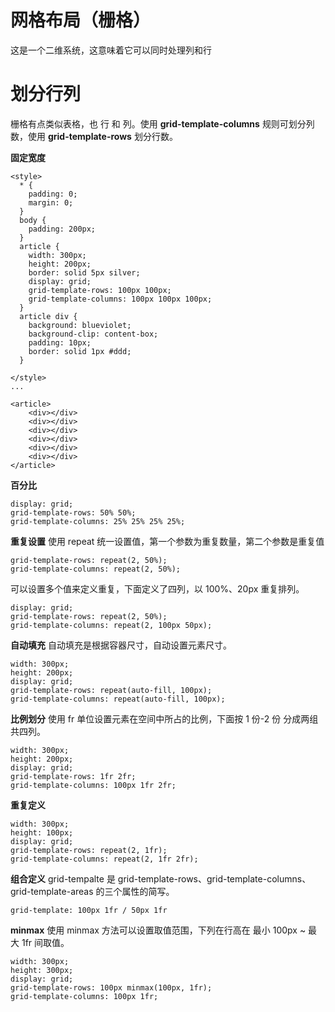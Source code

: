 # 网格布局（栅格）

这是一个二维系统，这意味着它可以同时处理列和行

# 划分行列

栅格有点类似表格，也 行 和 列。使用 **grid-template-columns** 规则可划分列数，使用 **grid-template-rows** 划分行数。

**固定宽度**

```
<style>
  * {
    padding: 0;
    margin: 0;
  }
  body {
    padding: 200px;
  }
  article {
    width: 300px;
    height: 200px;
    border: solid 5px silver;
    display: grid;
    grid-template-rows: 100px 100px;
    grid-template-columns: 100px 100px 100px;
  }
  article div {
    background: blueviolet;
    background-clip: content-box;
    padding: 10px;
    border: solid 1px #ddd;
  }

</style>
...

<article>
    <div></div>
    <div></div>
    <div></div>
    <div></div>
    <div></div>
    <div></div>
</article>
```

**百分比**

```
display: grid;
grid-template-rows: 50% 50%;
grid-template-columns: 25% 25% 25% 25%;
```

**重复设置**
使用 repeat 统一设置值，第一个参数为重复数量，第二个参数是重复值

```
grid-template-rows: repeat(2, 50%);
grid-template-columns: repeat(2, 50%);

```

可以设置多个值来定义重复，下面定义了四列，以 100%、20px 重复排列。

```
display: grid;
grid-template-rows: repeat(2, 50%);
grid-template-columns: repeat(2, 100px 50px);
```

**自动填充**
自动填充是根据容器尺寸，自动设置元素尺寸。

```
width: 300px;
height: 200px;
display: grid;
grid-template-rows: repeat(auto-fill, 100px);
grid-template-columns: repeat(auto-fill, 100px);
```

**比例划分**
使用 fr 单位设置元素在空间中所占的比例，下面按 1 份-2 份 分成两组共四列。

```
width: 300px;
height: 200px;
display: grid;
grid-template-rows: 1fr 2fr;
grid-template-columns: 100px 1fr 2fr;
```

**重复定义**

```
width: 300px;
height: 100px;
display: grid;
grid-template-rows: repeat(2, 1fr);
grid-template-columns: repeat(2, 1fr 2fr);
```

**组合定义**
grid-tempalte 是 grid-template-rows、grid-template-columns、grid-template-areas 的三个属性的简写。

```
grid-template: 100px 1fr / 50px 1fr
```

**minmax**
使用 minmax 方法可以设置取值范围，下列在行高在 最小 100px ~ 最大 1fr 间取值。

```
width: 300px;
height: 300px;
display: grid;
grid-template-rows: 100px minmax(100px, 1fr);
grid-template-columns: 100px 1fr;
```
